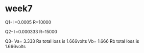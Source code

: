 # week7

Q1-  I=0.0005   R=10000

Q2-  I=0.000333   R=15000

Q3-  Va= 3.333  Ra total loss is 1.666volts
     Vb= 1.666 Rb total loss is 1.666volts
